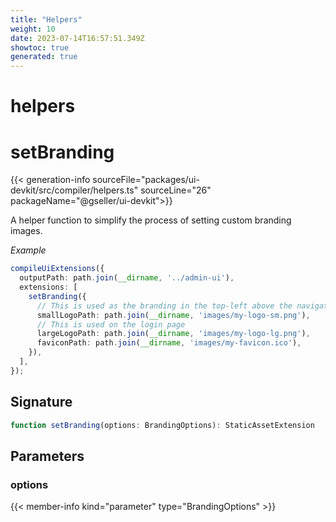 ```yaml
---
title: "Helpers"
weight: 10
date: 2023-07-14T16:57:51.349Z
showtoc: true
generated: true
---
```

<!-- This file was generated from the Vendure source. Do not modify. Instead, re-run the "docs:build" script -->

# helpers
<div class="symbol">


# setBranding

{{< generation-info sourceFile="packages/ui-devkit/src/compiler/helpers.ts" sourceLine="26" packageName="@gseller/ui-devkit">}}

A helper function to simplify the process of setting custom branding images.

*Example*

```TypeScript
compileUiExtensions({
  outputPath: path.join(__dirname, '../admin-ui'),
  extensions: [
    setBranding({
      // This is used as the branding in the top-left above the navigation
      smallLogoPath: path.join(__dirname, 'images/my-logo-sm.png'),
      // This is used on the login page
      largeLogoPath: path.join(__dirname, 'images/my-logo-lg.png'),
      faviconPath: path.join(__dirname, 'images/my-favicon.ico'),
    }),
  ],
});
```

## Signature

```TypeScript
function setBranding(options: BrandingOptions): StaticAssetExtension
```
## Parameters

### options

{{< member-info kind="parameter" type="BrandingOptions" >}}

</div>
